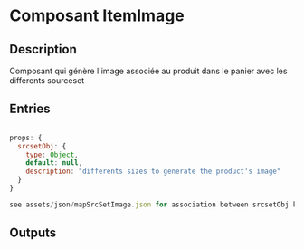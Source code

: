 # Composant ItemImage

## Description

Composant qui génère l'image associée au produit dans le panier avec les differents sourceset

## Entries

```javascript

props: {
  srcsetObj: {
    type: Object,
    default: null,
    description: "differents sizes to generate the product's image"
  }
}

see assets/json/mapSrcSetImage.json for association between srcsetObj key and value to set for img srcset

```

## Outputs


